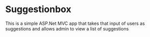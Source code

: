 # Suggestionbox
This is a simple ASP.Net MVC app that takes that input of users as suggestions and allows admin to view a list of suggestions
